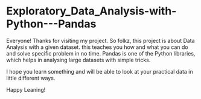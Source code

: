 # Exploratory_Data_Analysis-with-Python---Pandas

Everyone!
Thanks for visiting my project.
So folkz, this project is about Data Analysis with a given dataset. this teaches you how and what you can do and solve specific problem in no time.
Pandas is one of the Python libraries, which helps in analysing large datasets with simple tricks.

I hope you learn something and will be able to look at your practical data in little different ways.

Happy Leaning! 
